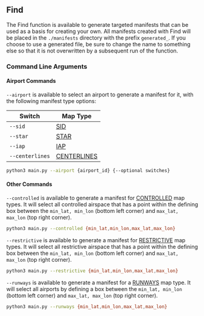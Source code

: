 ## Find

The Find function is available to generate targeted manifests that can be used as a basis for creating your own. All manifests created with Find will be placed in the `./manifests` directory with the prefix `generated_`. If you choose to use a generated file, be sure to change the name to something else so that it is not overwritten by a subsequent run of the function.

### Command Line Arguments

#### Airport Commands

`--airport` is available to select an airport to generate a manifest for it, with the following manifest type options:

| Switch          | Map Type                        |
| --------------- | ------------------------------- |
| `--sid`         | [SID](./SIDSTAR.md#sid)         |
| `--star`        | [STAR](./SIDSTAR.md#star)       |
| `--iap`         | [IAP](./IAP.md)                 |
| `--centerlines` | [CENTERLINES](./CENTERLINES.md) |

```bash
python3 main.py --airport {airport_id} {--optional switches}
```

#### Other Commands

`--controlled` is available to generate a manifest for [CONTROLLED](./CONTROLLED.md) map types. It will select all controlled airspace that has a point within the defining box between the `min_lat, min_lon` (bottom left corner) and `max_lat, max_lon` (top right corner).

```bash
python3 main.py --controlled {min_lat,min_lon,max_lat,max_lon}
```

`--restrictive` is available to generate a manifest for [RESTRICTIVE](./RESTRICTIVE.md) map types. It will select all restrictive airspace that has a point within the defining box between the `min_lat, min_lon` (bottom left corner) and `max_lat, max_lon` (top right corner).

```bash
python3 main.py --restrictive {min_lat,min_lon,max_lat,max_lon}
```

`--runways` is available to generate a manifest for a [RUNWAYS](./RUNWAYS.md) map type. It will select all airports by defining a box between the `min_lat, min_lon` (bottom left corner) and `max_lat, max_lon` (top right corner).

```bash
python3 main.py --runways {min_lat,min_lon,max_lat,max_lon}
```

